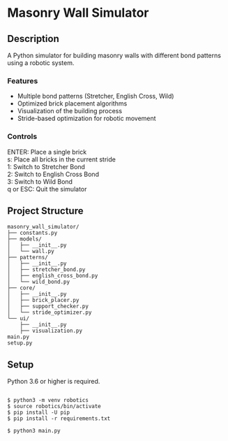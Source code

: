 # Masonry Wall Simulator

## Description

A Python simulator for building masonry walls with different bond patterns using a robotic system.

### Features

- Multiple bond patterns (Stretcher, English Cross, Wild)
- Optimized brick placement algorithms
- Visualization of the building process
- Stride-based optimization for robotic movement

### Controls

ENTER: Place a single brick <br />
s: Place all bricks in the current stride <br />
1: Switch to Stretcher Bond <br />
2: Switch to English Cross Bond <br />
3: Switch to Wild Bond <br />
q or ESC: Quit the simulator

## Project Structure
<!-- 
masonry_simulator/
├── constants.py
├── main.py
├── models/
│   ├── __init__.py
│   └── wall.py
├── bonds/
│   ├── __init__.py
│   ├── stretcher.py
│   ├── english_cross.py
│   └── wild.py
├── optimizer/
│   ├── __init__.py
│   ├── brick_placer.py
│   ├── support_checker.py
│   └── stride_optimizer.py
├── ui/
│   ├── __init__.py
│   ├── visualization.py
└── requirements.txt -->

```
masonry_wall_simulator/
├── constants.py
├── models/
│   ├── __init__.py
│   └── wall.py
├── patterns/
│   ├── __init__.py
│   ├── stretcher_bond.py
│   ├── english_cross_bond.py
│   └── wild_bond.py
├── core/
│   ├── __init__.py
│   ├── brick_placer.py
│   ├── support_checker.py
│   └── stride_optimizer.py
└── ui/
    ├── __init__.py
    ├── visualization.py
main.py
setup.py
```

## Setup

Python 3.6 or higher is required.

<pre><code>
$ python3 -m venv robotics
$ source robotics/bin/activate
$ pip install -U pip
$ pip install -r requirements.txt

$ python3 main.py
</code></pre>